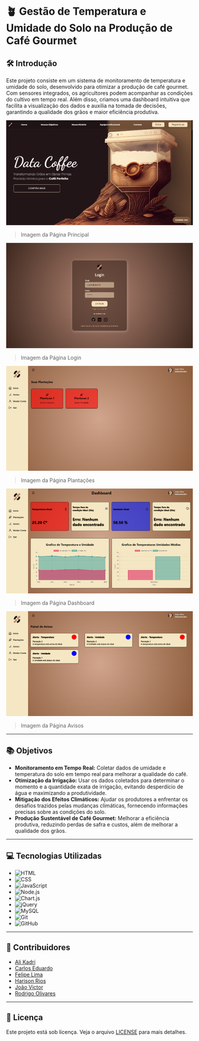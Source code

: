# 🪴 Gestão de Temperatura e Umidade do Solo na Produção de Café Gourmet

## 🛠️ Introdução

Este projeto consiste em um sistema de monitoramento de temperatura e umidade do solo, desenvolvido para otimizar a produção de café gourmet. Com sensores integrados, os agricultores podem acompanhar as condições do cultivo em tempo real. Além disso, criamos uma dashboard intuitiva que facilita a visualização dos dados e auxilia na tomada de decisões, garantindo a qualidade dos grãos e maior eficiência produtiva.

<img src=".github/1.png" alt="Imagem Principal">

> Imagem da Página Principal 

<img src=".github/2.png" alt="Imagem Login">

> Imagem da Página Login

<img src=".github/3.png" alt="Imagem Plantações">

> Imagem da Página Plantações

<img src=".github/4.png" alt="Imagem Dashboard">

> Imagem da Página Dashboard

<img src=".github/5.png" alt="Imagem Avisos">

> Imagem da Página Avisos

---

## 📚 Objetivos

- **Monitoramento em Tempo Real:** Coletar dados de umidade e temperatura do solo em tempo real para melhorar a qualidade do café.
- **Otimização da Irrigação:** Usar os dados coletados para determinar o momento e a quantidade exata de irrigação, evitando desperdício de água e maximizando a produtividade.
- **Mitigação dos Efeitos Climáticos:** Ajudar os produtores a enfrentar os desafios trazidos pelas mudanças climáticas, fornecendo informações precisas sobre as condições do solo.
- **Produção Sustentável de Café Gourmet:** Melhorar a eficiência produtiva, reduzindo perdas de safra e custos, além de melhorar a qualidade dos grãos.

---

## 💻 Tecnologias Utilizadas

- ![HTML](https://img.shields.io/badge/HTML-E34F26?style=flat-square&logo=html5&logoColor=white)
- ![CSS](https://img.shields.io/badge/CSS-1572B6?style=flat-square&logo=css3&logoColor=white)
- ![JavaScript](https://img.shields.io/badge/JavaScript-F7DF1E?style=flat-square&logo=javascript&logoColor=black)
- ![Node.js](https://img.shields.io/badge/Node.js-339933?style=flat-square&logo=nodedotjs&logoColor=white)
- ![Chart.js](https://img.shields.io/badge/Chart.js-FF6384?style=flat-square&logo=chartdotjs&logoColor=white)
- ![jQuery](https://img.shields.io/badge/jQuery-0769AD?style=flat-square&logo=jquery&logoColor=white)
- ![MySQL](https://img.shields.io/badge/MySQL-4479A1?style=flat-square&logo=mysql&logoColor=white)
- ![Git](https://img.shields.io/badge/Git-F05032?style=flat-square&logo=git&logoColor=white)
- ![GitHub](https://img.shields.io/badge/GitHub-181717?style=flat-square&logo=github&logoColor=white)

---

## 🤝 Contribuidores

- [Ali Kadri](https://github.com/AliKadri2)
- [Carlos Eduardo](https://github.com/KaduRibeiro1)
- [Felipe Lima](https://github.com/felipe-lim4)
- [Harison Rios](https://github.com/HarisonRios)
- [João Victor](https://github.com/JoaoGaldinoCunha)
- [Rodrigo Olivares](https://github.com/Olivaresss)

---

## 📝 Licença

Este projeto está sob licença. Veja o arquivo [LICENSE](LICENSE.md) para mais detalhes.
